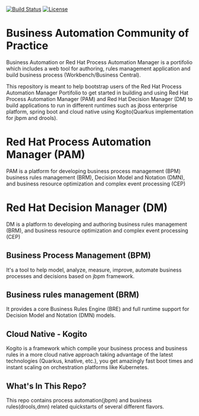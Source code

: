 [![Build Status](https://prow-default.apps.ci-1.cop.rht-labs.com/badge.svg?jobs=cq-daily-master)](https://prow-default.apps.ci-1.cop.rht-labs.com/?job=cq-daily-master)
[![License](https://img.shields.io/hexpm/l/plug.svg?maxAge=2592000)]()

# Business Automation Community of Practice
Business Automation or Red Hat Process Automation Manager is a portifolio which includes a web tool for authoring, rules management application and build business process (Workbench/Business Central).

This repository is meant to help bootstrap users of the Red Hat Process Automation Manager Portifolio to get started in building and using Red Hat Process Automation Manager (PAM) and Red Hat Decision Manager (DM) to build applications to run in different runtimes such as jboss enterprise platform, spring boot and cloud native using Kogito(Quarkus implementation for jbpm and drools).

# Red Hat Process Automation Manager (PAM)
PAM is a platform for developing business process management (BPM)
business rules management (BRM), Decision Model and Notation (DMN), and business resource optimization and complex event processing (CEP)

# Red Hat Decision Manager (DM)
DM is a platform to developing and authoring business rules management (BRM), and business resource optimization and complex event processing (CEP)

## Business Process Management (BPM)
It's a tool to help model, analyze, measure, improve, automate business processes and decisions based on jbpm framework.

## Business rules management (BRM)
It provides a core Business Rules Engine (BRE) and full runtime support for Decision Model and Notation (DMN) models.

## Cloud Native - Kogito
Kogito is a framework which compile your business process and business rules in a more cloud native approach taking advantage of the latest technologies (Quarkus, knative, etc.), you get amazingly fast boot times and instant scaling on orchestration platforms like Kubernetes.


## What's In This Repo?

This repo contains process automation(jbpm) and business rules(drools,dmn) related quickstarts of several different flavors.


